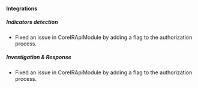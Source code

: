 
#### Integrations

##### Indicators detection

- Fixed an issue in CoreIRApiModule by adding a flag to the authorization process.

##### Investigation & Response

- Fixed an issue in CoreIRApiModule by adding a flag to the authorization process.
